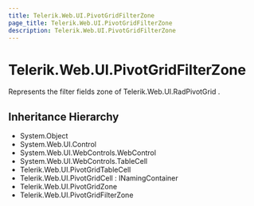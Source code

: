 ```yaml
---
title: Telerik.Web.UI.PivotGridFilterZone
page_title: Telerik.Web.UI.PivotGridFilterZone
description: Telerik.Web.UI.PivotGridFilterZone
---
```


# Telerik.Web.UI.PivotGridFilterZone

Represents the filter fields zone of Telerik.Web.UI.RadPivotGrid .

## Inheritance Hierarchy

* System.Object
* System.Web.UI.Control
* System.Web.UI.WebControls.WebControl
* System.Web.UI.WebControls.TableCell
* Telerik.Web.UI.PivotGridTableCell
* Telerik.Web.UI.PivotGridCell : INamingContainer
* Telerik.Web.UI.PivotGridZone
* Telerik.Web.UI.PivotGridFilterZone


